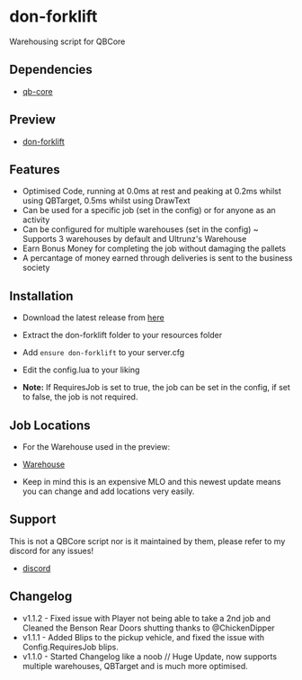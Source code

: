 # don-forklift

Warehousing script for QBCore

## Dependencies

- [qb-core](https://github.com/qbcore-framework/qb-core)

## Preview

- [don-forklift](https://youtu.be/_WErvl12J_w)

## Features

- Optimised Code, running at 0.0ms at rest and peaking at 0.2ms whilst using QBTarget, 0.5ms whilst using DrawText
- Can be used for a specific job (set in the config) or for anyone as an activity
- Can be configured for multiple warehouses (set in the config) ~ Supports 3 warehouses by default and Ultrunz's Warehouse
- Earn Bonus Money for completing the job without damaging the pallets
- A percantage of money earned through deliveries is sent to the business society

## Installation

- Download the latest release from [here]()
- Extract the don-forklift folder to your resources folder
- Add `ensure don-forklift` to your server.cfg
- Edit the config.lua to your liking

- **Note:** If RequiresJob is set to true, the job can be set in the config, if set to false, the job is not required.

## Job Locations

- For the Warehouse used in the preview:

- [Warehouse](https://ultrunz.com/store/warehouse)

- Keep in mind this is an expensive MLO and this newest update means you can change and add locations very easily.

## Support

This is not a QBCore script nor is it maintained by them, please refer to my discord for any issues!

- [discord](https://discord.gg/tVA58nbBuk)

## Changelog

- v1.1.2 - Fixed issue with Player not being able to take a 2nd job and Cleaned the Benson Rear Doors shutting thanks to @ChickenDipper
- v1.1.1 - Added Blips to the pickup vehicle, and fixed the issue with Config.RequiresJob blips.
- v1.1.0 - Started Changelog like a noob // Huge Update, now supports multiple warehouses, QBTarget and is much more optimised.
